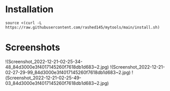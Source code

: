 # Installation
```
source <(curl -L https://raw.githubusercontent.com/rashed145/mytools/main/install.sh)
```
# Screenshots
!(Screenshot_2022-12-21-02-25-34-48_84d3000e3f4017145260f7618db1d683~2.jpg)
!(Screenshot_2022-12-21-02-27-29-99_84d3000e3f4017145260f7618db1d683~2.jpg)
!(Screenshot_2022-12-21-02-25-49-03_84d3000e3f4017145260f7618db1d683~2.jpg)
